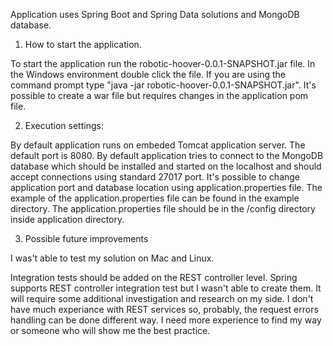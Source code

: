 Application uses Spring Boot and Spring Data solutions and MongoDB database.

1. How to start the application.

To start the application run the robotic-hoover-0.0.1-SNAPSHOT.jar file. In the Windows environment double click the file. If you are using the command prompt type "java -jar robotic-hoover-0.0.1-SNAPSHOT.jar". 
It's possible to create a war file but requires changes in the application pom file.

2. Execution settings:

By default application runs on embeded Tomcat application server. The default port is 8080. By default application tries to connect to the MongoDB database which should be installed and started on the localhost and should accept connections using standard 27017 port.
It's possible to change application port and database location using application.properties file. The example of the application.properties file can be found in the example directory. The application.properties file should be in the /config directory inside application directory.

3. Possible future improvements

I was't able to test my solution on Mac and Linux.

Integration tests should be added on the REST controller level. Spring supports REST controller integration test but I wasn't able to create them. It will require some additional investigation and research on my side. 
I don't have much experiance with REST services so, probably, the request errors handling can be done different way. I need more experience to find my way or someone who will show me the best practice.